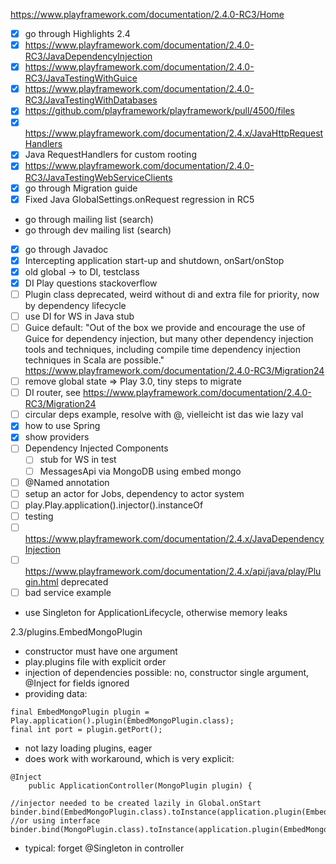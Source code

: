 https://www.playframework.com/documentation/2.4.0-RC3/Home
* [x] go through Highlights 2.4
* [x] https://www.playframework.com/documentation/2.4.0-RC3/JavaDependencyInjection
* [x] https://www.playframework.com/documentation/2.4.0-RC3/JavaTestingWithGuice
* [x] https://www.playframework.com/documentation/2.4.0-RC3/JavaTestingWithDatabases
* [x] https://github.com/playframework/playframework/pull/4500/files
* [x] https://www.playframework.com/documentation/2.4.x/JavaHttpRequestHandlers
* [x] Java RequestHandlers for custom rooting
* [x] https://www.playframework.com/documentation/2.4.0-RC3/JavaTestingWebServiceClients
* [x] go through Migration guide
* [x] Fixed Java GlobalSettings.onRequest regression in RC5
*  go through mailing list (search)
* go through dev mailing list (search)
* [x] go through Javadoc
* [x] Intercepting application start-up and shutdown, onSart/onStop
* [x] old global -> to DI, testclass
* [x] DI Play questions stackoverflow
* [ ] Plugin class deprecated, weird without di and extra file for priority, now by dependency lifecycle
* [ ] use DI for WS in Java stub
* [ ] Guice default: "Out of the box we provide and encourage the use of Guice for dependency injection, but many other dependency injection tools and techniques, including compile time dependency injection techniques in Scala are possible." https://www.playframework.com/documentation/2.4.0-RC3/Migration24 
* [ ] remove global state => Play 3.0, tiny steps to migrate
* [ ] DI router, see https://www.playframework.com/documentation/2.4.0-RC3/Migration24
* [ ] circular deps example, resolve with @, vielleicht ist das wie lazy val
* [x] how to use Spring
* [x] show providers
* [ ] Dependency Injected Components
   * [ ] stub for WS in test
   * [ ] MessagesApi via MongoDB using embed mongo
* [ ] @Named annotation
* [ ] setup an actor for Jobs, dependency to actor system
* [ ] play.Play.application().injector().instanceOf
* [ ] testing
* [ ]  https://www.playframework.com/documentation/2.4.x/JavaDependencyInjection
* [ ] https://www.playframework.com/documentation/2.4.x/api/java/play/Plugin.html deprecated
* [ ] bad service example
* use Singleton for ApplicationLifecycle, otherwise memory leaks

2.3/plugins.EmbedMongoPlugin
* constructor must have one argument
* play.plugins file with explicit order
* injection of dependencies possible: no, constructor single argument, @Inject for fields ignored
* providing data: 
```
final EmbedMongoPlugin plugin = Play.application().plugin(EmbedMongoPlugin.class);
final int port = plugin.getPort();
```
* not lazy loading plugins, eager
* does work with workaround, which is very explicit:
```
@Inject
    public ApplicationController(MongoPlugin plugin) {
```

```
//injector needed to be created lazily in Global.onStart
binder.bind(EmbedMongoPlugin.class).toInstance(application.plugin(EmbedMongoPlugin.class));
//or using interface 
binder.bind(MongoPlugin.class).toInstance(application.plugin(EmbedMongoPlugin.class));
```
* typical: forget @Singleton in controller

